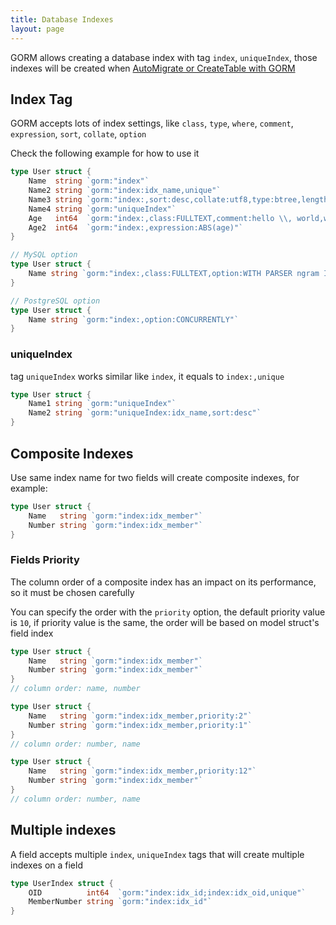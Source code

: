 ```yaml
---
title: Database Indexes
layout: page
---
```


GORM allows creating a database index with tag `index`, `uniqueIndex`, those indexes will be created when [AutoMigrate or CreateTable with GORM](migration.html)

## Index Tag

GORM accepts lots of index settings, like `class`, `type`, `where`, `comment`, `expression`, `sort`, `collate`, `option`

Check the following example for how to use it

```go
type User struct {
	Name  string `gorm:"index"`
	Name2 string `gorm:"index:idx_name,unique"`
	Name3 string `gorm:"index:,sort:desc,collate:utf8,type:btree,length:10,where:name3 != 'jinzhu'"`
	Name4 string `gorm:"uniqueIndex"`
	Age   int64  `gorm:"index:,class:FULLTEXT,comment:hello \\, world,where:age > 10"`
	Age2  int64  `gorm:"index:,expression:ABS(age)"`
}

// MySQL option
type User struct {
	Name string `gorm:"index:,class:FULLTEXT,option:WITH PARSER ngram INVISIBLE"`
}

// PostgreSQL option
type User struct {
	Name string `gorm:"index:,option:CONCURRENTLY"`
}
```

### uniqueIndex

tag `uniqueIndex` works similar like `index`, it equals to `index:,unique`

```go
type User struct {
	Name1 string `gorm:"uniqueIndex"`
	Name2 string `gorm:"uniqueIndex:idx_name,sort:desc"`
}
```

## Composite Indexes

Use same index name for two fields will create composite indexes, for example:

```go
type User struct {
	Name   string `gorm:"index:idx_member"`
	Number string `gorm:"index:idx_member"`
}
```

### Fields Priority

The column order of a composite index has an impact on its performance, so it must be chosen carefully

You can specify the order with the `priority` option, the default priority value is `10`, if priority value is the same, the order will be based on model struct's field index

```go
type User struct {
	Name   string `gorm:"index:idx_member"`
	Number string `gorm:"index:idx_member"`
}
// column order: name, number

type User struct {
	Name   string `gorm:"index:idx_member,priority:2"`
	Number string `gorm:"index:idx_member,priority:1"`
}
// column order: number, name

type User struct {
	Name   string `gorm:"index:idx_member,priority:12"`
	Number string `gorm:"index:idx_member"`
}
// column order: number, name
```

## Multiple indexes

A field accepts multiple `index`, `uniqueIndex` tags that will create multiple indexes on a field

```go
type UserIndex struct {
	OID          int64  `gorm:"index:idx_id;index:idx_oid,unique"`
	MemberNumber string `gorm:"index:idx_id"`
}
```
